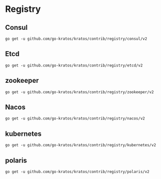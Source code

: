 # Registry

## Consul

```shell
go get -u github.com/go-kratos/kratos/contrib/registry/consul/v2
```

## Etcd

```shell
go get -u github.com/go-kratos/kratos/contrib/registry/etcd/v2
```

## zookeeper

```shell
go get -u github.com/go-kratos/kratos/contrib/registry/zookeeper/v2
```

## Nacos

```shell
go get -u github.com/go-kratos/kratos/contrib/registry/nacos/v2
```

## kubernetes

```shell
go get -u github.com/go-kratos/kratos/contrib/registry/kubernetes/v2
```

## polaris

```shell
go get -u github.com/go-kratos/kratos/contrib/registry/polaris/v2
```
